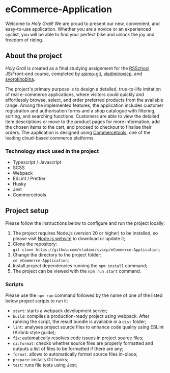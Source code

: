 # eCommerce-Application

Welcome to _Holy Grail_! We are proud to present our new, convenient, and easy-to-use application. Whether you are a novice or an experienced cyclist, you will be able to find your perfect bike and unlock the joy and freedom of riding. 

## About the project
_Holy Grail_ is created as a final studying assignment for the [RSSchool](https://rs.school/) JS/Front-end course, completed by [asimo-git](https://github.com/asimo-git), [vladimirovicp](https://github.com/vladimirovicp), and [svorokhobina](https://github.com/SVorokhobina).

The project's primary purpose is to design a detailed, true-to-life imitation of real e-commerce applications, where visitors could quickly and effortlessly browse, select, and order preferred products from the available range. Among the implemented features, the application includes customer registration and authorisation forms and a shop catalogue with filtering, sorting, and searching functions. Customers are able to view the detailed item descriptions or move to the product pages for more information, add the chosen items to the cart, and proceed to checkout to finalise their orders. The application is designed using [Commercetools](https://commercetools.com/), one of the leading cloud-based commerce platforms.

### Technology stack used in the project
- Typescript / Javascript
- SCSS
- Webpack
- ESLint / Prettier
- Husky
- Jest
- Commercetools

## Project setup
Please follow the instructions below to configure and run the project locally:
1. The project requires Node.js (version 20 or higher) to be installed, so please visit [Node.js website](https://nodejs.org/) to download or update it;
2. Clone the repository:      
`git clone https://github.com/vladimirovicp/eCommerce-Application`;
3. Change the directory to the project folder:   
`cd eCommerce-Application`;
4. Install project dependencies running the `npm install` command;
5. The project can be viewed with the `npm run start` command.

### Scripts
Please use the `npm run` command followed by the name of one of the listed below project scripts to run it: 
- `start`: starts a webpack development server;
- `build`: compiles a production-ready project using webpack. After running the script, the result bundle is available in a `dist` folder;
- `lint`: analyses project source files to enhance code quality using ESLint (Airbnb style guide);
- `fix`: automatically resolves code issues in project source files;
- `ci:format`: checks whether source files are properly formatted and outputs a list of files to be formatted if there are any;
- `format`: allows to automatically format source files in-place;
- `prepare`: installs Git hooks;
- `test`: runs file tests using Jest;